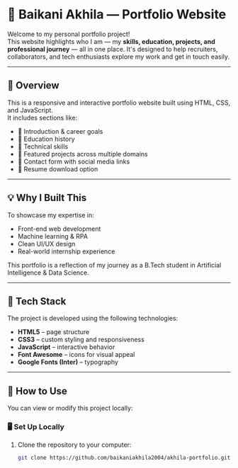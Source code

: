 # 🌟 Baikani Akhila — Portfolio Website

Welcome to my personal portfolio project!  
This website highlights who I am — my **skills, education, projects, and professional journey** — all in one place. It's designed to help recruiters, collaborators, and tech enthusiasts explore my work and get in touch easily.

---

## 📁 Overview

This is a responsive and interactive portfolio website built using HTML, CSS, and JavaScript.  
It includes sections like:

- 🔹 Introduction & career goals  
- 🔹 Education history  
- 🔹 Technical skills  
- 🔹 Featured projects across multiple domains  
- 🔹 Contact form with social media links  
- 🔹 Resume download option

---

## 💡 Why I Built This

To showcase my expertise in:
- Front-end web development  
- Machine learning & RPA  
- Clean UI/UX design  
- Real-world internship experience

This portfolio is a reflection of my journey as a B.Tech student in Artificial Intelligence & Data Science.

---

## 🔧 Tech Stack

The project is developed using the following technologies:

- **HTML5** – page structure  
- **CSS3** – custom styling and responsiveness  
- **JavaScript** – interactive behavior  
- **Font Awesome** – icons for visual appeal  
- **Google Fonts (Inter)** – typography  

---

## 🚀 How to Use

You can view or modify this project locally:

### 🖥️ Set Up Locally
1. Clone the repository to your computer:
   ```bash
   git clone https://github.com/baikaniakhila2004/akhila-portfolio.git
